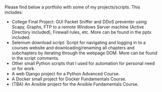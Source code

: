 Please find below a portfolio with some of my projects/scripts.
This includes:
- College Final Project: GUI Packet Sniffer and DDoS preventer using Scapy, Graphs, FTP to a remote Windows Server machine (Active Directory included), Firewall rules, etc. More can be found in the pptx included.
- Selenium download script: Script for navigating and logging in to a courses website and downloading/renaming all chapters and subchapters by iterating through the webpage DOM. More can be found in the script comments.
- Other small Python scripts that I used for automation for personal need or for work.
- A web Django project for a Python Advanced Course.
- A Docker small project for Docker Fundamentals Course.
- (TBA) An Ansible project for the Ansible Fundamentals Course.